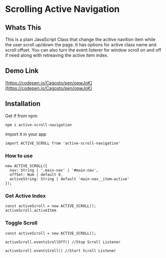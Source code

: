 # Scrolling Active Navigation

## Whats This

This is a plain JavaScript Class that change the acitive navition item while the user scroll up/down the page.  It has options for active class name and scroll offset.  You can also turn the event listerer for window scroll on and off if need along with retreaving the active item index.

## Demo Link

[https://codepen.io/Cagosto/pen/opwJoK](https://codepen.io/Cagosto/pen/opwJoK)

## Installation

Get if from npm

`npm i active-scroll-navigation`

import it in your app

`import ACTIVE_SCROLL from 'active-scroll-navigation'`

### How to use

```
new ACTIVE_SCROLL({
  nav: String | '.main-nav' | '#main-nav',
  offSet: Num | default 0,
  activeString: String | default 'main-nav__item—active'
});
```

### Get Active Index

```
const activeScroll = new ACTIVE_SCROLL();
activeScroll.activeItem
```

### Toggle Scroll
```
const activeScroll = new ACTIVE_SCROLL();
  
activeScroll.eventsSrollOff() //Stop Scroll Listener
  
activeScroll.eventsSroll() //Start Scroll Listener
```
